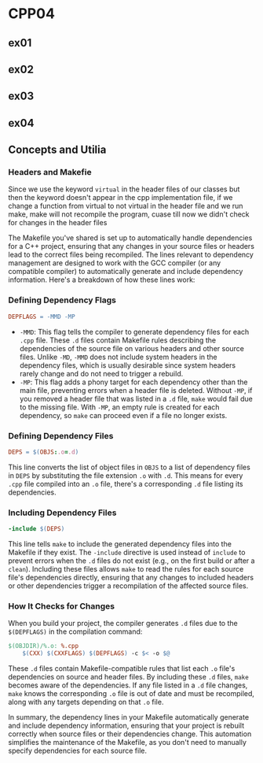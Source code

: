 # CPP04

## ex01

## ex02

## ex03

## ex04

## Concepts and Utilia

### Headers and Makefie

Since we use the keyword `virtual` in the header files of our classes but then the keyword doesn't appear in the cpp implementation file, if we change a function from virtual to not virtual in the header file and we run make, make will not recompile the program, cuase till now we didn't check for changes in the header files

The Makefile you've shared is set up to automatically handle dependencies for a C++ project, ensuring that any changes in your source files or headers lead to the correct files being recompiled. The lines relevant to dependency management are designed to work with the GCC compiler (or any compatible compiler) to automatically generate and include dependency information. Here's a breakdown of how these lines work:

### Defining Dependency Flags

```makefile
DEPFLAGS = -MMD -MP
```

- `-MMD`: This flag tells the compiler to generate dependency files for each `.cpp` file. These `.d` files contain Makefile rules describing the dependencies of the source file on various headers and other source files. Unlike `-MD`, `-MMD` does not include system headers in the dependency files, which is usually desirable since system headers rarely change and do not need to trigger a rebuild.
- `-MP`: This flag adds a phony target for each dependency other than the main file, preventing errors when a header file is deleted. Without `-MP`, if you removed a header file that was listed in a `.d` file, `make` would fail due to the missing file. With `-MP`, an empty rule is created for each dependency, so `make` can proceed even if a file no longer exists.

### Defining Dependency Files

```makefile
DEPS = $(OBJS:.o=.d)
```

This line converts the list of object files in `OBJS` to a list of dependency files in `DEPS` by substituting the file extension `.o` with `.d`. This means for every `.cpp` file compiled into an `.o` file, there's a corresponding `.d` file listing its dependencies.

### Including Dependency Files

```makefile
-include $(DEPS)
```

This line tells `make` to include the generated dependency files into the Makefile if they exist. The `-include` directive is used instead of `include` to prevent errors when the `.d` files do not exist (e.g., on the first build or after a `clean`). Including these files allows `make` to read the rules for each source file's dependencies directly, ensuring that any changes to included headers or other dependencies trigger a recompilation of the affected source files.

### How It Checks for Changes

When you build your project, the compiler generates `.d` files due to the `$(DEPFLAGS)` in the compilation command:

```makefile
$(OBJDIR)/%.o: %.cpp
	$(CXX) $(CXXFLAGS) $(DEPFLAGS) -c $< -o $@
```

These `.d` files contain Makefile-compatible rules that list each `.o` file's dependencies on source and header files. By including these `.d` files, `make` becomes aware of the dependencies. If any file listed in a `.d` file changes, `make` knows the corresponding `.o` file is out of date and must be recompiled, along with any targets depending on that `.o` file.

In summary, the dependency lines in your Makefile automatically generate and include dependency information, ensuring that your project is rebuilt correctly when source files or their dependencies change. This automation simplifies the maintenance of the Makefile, as you don't need to manually specify dependencies for each source file.
